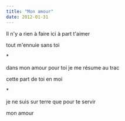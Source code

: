 ```yaml
---
title: "Mon amour"
date: 2012-01-31
---
```


Il n'y a rien à faire ici
à part t'aimer

tout m'ennuie sans toi

\*

dans mon amour pour toi
je me résume au trac

cette part de toi en moi

\*

je ne suis sur terre
que pour te servir

mon amour
